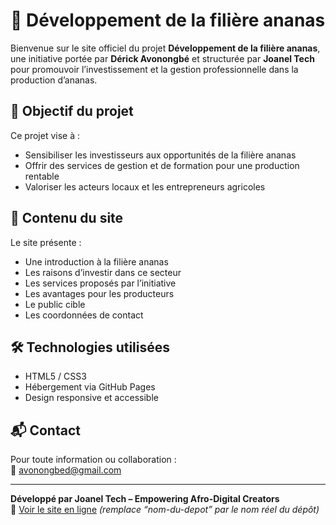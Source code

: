 # 🌱 Développement de la filière ananas

Bienvenue sur le site officiel du projet **Développement de la filière ananas**, une initiative portée par **Dérick Avonongbé** et structurée par **Joanel Tech** pour promouvoir l’investissement et la gestion professionnelle dans la production d’ananas.

## 🎯 Objectif du projet

Ce projet vise à :

- Sensibiliser les investisseurs aux opportunités de la filière ananas
- Offrir des services de gestion et de formation pour une production rentable
- Valoriser les acteurs locaux et les entrepreneurs agricoles

## 🧱 Contenu du site

Le site présente :

- Une introduction à la filière ananas
- Les raisons d’investir dans ce secteur
- Les services proposés par l’initiative
- Les avantages pour les producteurs
- Le public cible
- Les coordonnées de contact

## 🛠️ Technologies utilisées

- HTML5 / CSS3
- Hébergement via GitHub Pages
- Design responsive et accessible

## 📬 Contact

Pour toute information ou collaboration :  
📧 [avonongbed@gmail.com](mailto:avonongbed@gmail.com)

---

**Développé par Joanel Tech – Empowering Afro-Digital Creators**  
🔗 [Voir le site en ligne](https://joaneltech.github.io/nom-du-depot) *(remplace “nom-du-depot” par le nom réel du dépôt)*
